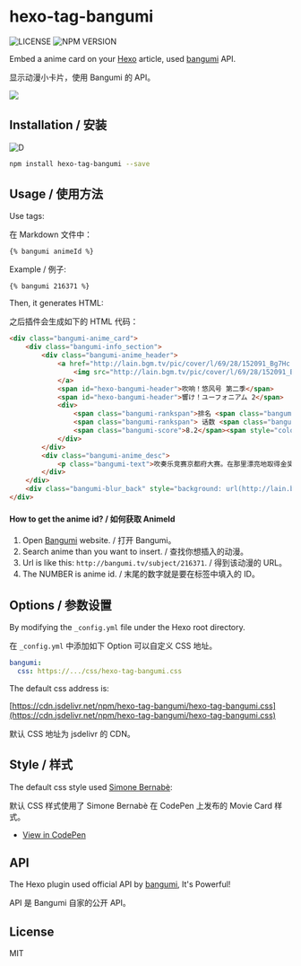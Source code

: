 # hexo-tag-bangumi 

![LICENSE](https://img.shields.io/npm/l/hexo-tag-bangumi.svg) ![NPM VERSION](https://img.shields.io/npm/v/hexo-tag-bangumi.svg)

Embed a anime card on your [Hexo](https://hexo.io/) article, used [bangumi](http://bangumi.tv/) API.

显示动漫小卡片，使用 Bangumi 的 API。

![](https://s1.ax1x.com/2020/06/16/NiCFzt.png)

## Installation / 安装

![D](https://nodei.co/npm/hexo-tag-bangumi.png?downloads=true&downloadRank=true&stars=true)

```bash
npm install hexo-tag-bangumi --save
```

## Usage / 使用方法

Use tags:

在 Markdown 文件中：

```
{% bangumi animeId %}
```

Example / 例子:

```
{% bangumi 216371 %}
```

Then, it generates HTML:

之后插件会生成如下的 HTML 代码：

```html
<div class="bangumi-anime_card">
    <div class="bangumi-info_section">
        <div class="bangumi-anime_header">
            <a href="http://lain.bgm.tv/pic/cover/l/69/28/152091_Bg7Hc.jpg">
                <img src="http://lain.bgm.tv/pic/cover/l/69/28/152091_Bg7Hc.jpg" class="bangumi-locandina">
            </a>
            <span id="hexo-bangumi-header">吹响！悠风号 第二季</span>
            <span id="hexo-bangumi-header">響け！ユーフォニアム 2</span>
            <div>
                <span class="bangumi-rankspan">排名 <span class="bangumi-rank">#113</span></span>
                <span class="bangumi-rankspan"> 话数 <span class="bangumi-rank">13</span></span>
                <span class="bangumi-score">8.2</span><span style="color:#545454">&nbsp;力荐</span>
            </div>
        </div>
        <div class="bangumi-anime_desc">
            <p class="bangumi-text">吹奏乐竞赛京都府大赛。在那里漂亮地取得金奖的北宇治高中吹奏乐部，向着下一个舞台・强豪云集的关西大赛发起挑战！</p>
        </div>
    </div>
    <div class="bangumi-blur_back" style="background: url(http://lain.bgm.tv/pic/cover/l/69/28/152091_Bg7Hc.jpg); no-repeat fixed;background-size: cover;"></div>
</div>
```

#### How to get the anime id? / 如何获取 AnimeId 

1. Open [Bangumi](http://bangumi.tv/) website. / 打开 Bangumi。
2. Search anime than you want to insert. / 查找你想插入的动漫。
3. Url is like this: `http://bangumi.tv/subject/216371`.  / 得到该动漫的 URL。
4. The NUMBER is anime id. / 末尾的数字就是要在标签中填入的 ID。

## Options / 参数设置

By modifying the `_config.yml` file under the Hexo root directory.

在 `_config.yml` 中添加如下 Option 可以自定义 CSS 地址。

```yaml
bangumi:
  css: https://.../css/hexo-tag-bangumi.css
```

The default css address is: 

[https://cdn.jsdelivr.net/npm/hexo-tag-bangumi/hexo-tag-bangumi.css](https://cdn.jsdelivr.net/npm/hexo-tag-bangumi/hexo-tag-bangumi.css)

默认 CSS 地址为 jsdelivr 的 CDN。

## Style / 样式

The default css style used [Simone Bernabè](https://codepen.io/simoberny/):

默认 CSS 样式使用了 Simone Bernabè 在 CodePen 上发布的 Movie Card 样式。

- [View in CodePen](https://codepen.io/simoberny/pen/WMMqwL)

## API

The Hexo plugin used official API by [bangumi](https://github.com/bangumi/api), It's Powerful!

API 是 Bangumi 自家的公开 API。 

## License

MIT
